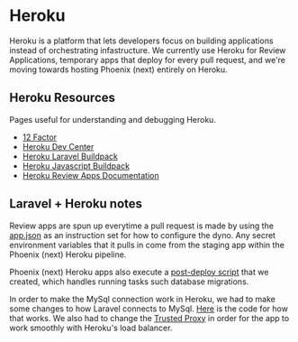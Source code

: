 # Heroku

Heroku is a platform that lets developers focus on building applications instead of orchestrating infastructure. We currently use Heroku for Review Applications, temporary apps that deploy for every pull request, and we're moving towards hosting Phoenix \(next\) entirely on Heroku.

## Heroku Resources

Pages useful for understanding and debugging Heroku.

* [12 Factor](https://12factor.net/)
* [Heroku Dev Center](https://devcenter.heroku.com/)
* [Heroku Laravel Buildpack](https://devcenter.heroku.com/articles/getting-started-with-laravel)
* [Heroku Javascript Buildpack](https://devcenter.heroku.com/articles/deploying-nodejs)
* [Heroku Review Apps Documentation](https://devcenter.heroku.com/articles/deploying-nodejs)

## Laravel + Heroku notes

Review apps are spun up everytime a pull request is made by using the [app.json](https://github.com/DoSomething/phoenix-next/blob/dev/app.json) as an instruction set for how to configure the dyno. Any secret environment variables that it pulls in come from the staging app within the Phoenix \(next\) Heroku pipeline.

Phoenix \(next\) Heroku apps also execute a [post-deploy script](https://github.com/DoSomething/phoenix-next/blob/dev/bootstrap/setup.sh) that we created, which handles running tasks such database migrations.

In order to make the MySql connection work in Heroku, we had to make some changes to how Laravel connects to MySql. [Here](https://github.com/DoSomething/phoenix-next/blob/dev/config/database.php#L3) is the code for how that works. We also had to change the [Trusted Proxy](https://github.com/DoSomething/phoenix-next/blob/dev/config/trustedproxy.php) in order for the app to work smoothly with Heroku's load balancer.
